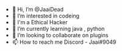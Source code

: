 - 👋 Hi, I’m @JaaiDead
- 👀 I’m interested in codeing
- 👀 I'm a Ethical Hacker
- 🌱 I’m currently learning java , python
- 💞️ I’m looking to collaborate on plugins
- 📫 How to reach me Discord - Jaai#9049

<!---
JaaiDead/JaaiDead is a ✨ special ✨ repository because its `README.md` (this file) appears on your GitHub profile.
You can click the Preview link to take a look at your changes.
--->

